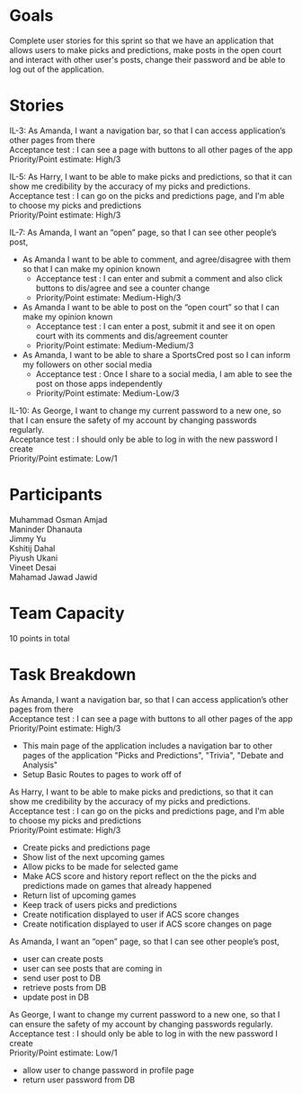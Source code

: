 # Goals
Complete user stories for this sprint so that we have an application that allows users to make picks and predictions, make posts in the open court and interact with other user's posts, change their password and be able to log out of the application.

# Stories
IL-3: As Amanda, I want a navigation bar, so that I can access application’s other pages from there  
Acceptance test : I can see a page with buttons to all other pages of the app  
Priority/Point estimate: High/3   

IL-5: As Harry, I want to be able to make picks and predictions, so that it can show me credibility by the accuracy of my picks and predictions.  
Acceptance test : I can go on the picks and predictions page, and I'm able to choose my picks and predictions  
Priority/Point estimate: High/3  

IL-7: As Amanda, I want an “open” page, so that I can see other people’s post,   
  * As Amanda I want to be able to comment, and agree/disagree with them so that I can make my opinion known  
    * Acceptance test : I can enter and submit a comment and also click buttons to dis/agree and see a counter change  
    * Priority/Point estimate:  Medium-High/3  
  * As Amanda I want to be able to post on the “open court” so that I can make my opinion known  
    * Acceptance test : I can enter a post, submit it and see it on open court with its comments and dis/agreement counter  
    * Priority/Point estimate:  Medium-Medium/3  
  * As Amanda, I want to be able to share a SportsCred post so I can inform my followers on other social media  
    * Acceptance test : Once I share to a social media, I am able to see the post on those apps independently  
    * Priority/Point estimate:  Medium-Low/3  

IL-10: As George, I want to change my current password to a new one, so that I can ensure the safety of my account by changing passwords regularly.  
Acceptance test : I should only be able to log in with the new password I create  
Priority/Point estimate:  Low/1

# Participants
Muhammad Osman Amjad  
Maninder Dhanauta  
Jimmy Yu  
Kshitij Dahal  
Piyush Ukani  
Vineet Desai  
Mahamad Jawad Jawid  

# Team Capacity
10 points in total

# Task Breakdown
As Amanda, I want a navigation bar, so that I can access application’s other pages from there  
Acceptance test : I can see a page with buttons to all other pages of the app  
Priority/Point estimate: High/3 
  * This main page of the application includes a navigation bar to other pages of the application "Picks and Predictions", "Trivia", "Debate and Analysis"	
  * Setup Basic Routes to pages to work off of	

As Harry, I want to be able to make picks and predictions, so that it can show me credibility by the accuracy of my picks and predictions.  
Acceptance test : I can go on the picks and predictions page, and I'm able to choose my picks and predictions  
Priority/Point estimate: High/3 
  * Create picks and predictions page		
  * Show list of the next upcoming games	
  * Allow picks to be made for selected game		
  * Make ACS score and history report reflect on the the picks and predictions made on games that already happened	
  * Return list of upcoming games	
  * Keep track of users picks and predictions
  * Create notification displayed to user if ACS score changes
  * Create notification displayed to user if ACS score changes on page		

As Amanda, I want an “open” page, so that I can see other people’s post,   
  * user can create posts	
  * user can see posts that are coming in
  * send user post to DB	
  * retrieve posts from DB	
  * update post in DB	

As George, I want to change my current password to a new one, so that I can ensure the safety of my account by changing passwords regularly.  
Acceptance test : I should only be able to log in with the new password I create  
Priority/Point estimate:  Low/1
  * allow user to change password in profile page	
  * return user password from DB	
